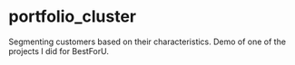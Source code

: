 # portfolio_cluster
Segmenting customers based on their characteristics. Demo of one of the projects I did for BestForU.
